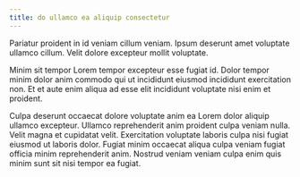 ```yaml
---
title: do ullamco ea aliquip consectetur
---
```


Pariatur proident in id veniam cillum veniam. Ipsum deserunt amet voluptate ullamco cillum. Velit dolore excepteur mollit voluptate.

Minim sit tempor Lorem tempor excepteur esse fugiat id. Dolor tempor minim dolor anim commodo qui ut incididunt eiusmod incididunt exercitation non. Et et aute enim aliqua ad esse elit incididunt voluptate nisi enim et proident.

Culpa deserunt occaecat dolore voluptate anim ea Lorem dolor aliquip ullamco excepteur. Ullamco reprehenderit anim proident culpa veniam nulla. Velit magna et cupidatat velit. Exercitation voluptate laboris culpa nisi fugiat eiusmod ut laboris dolor. Fugiat minim occaecat aliqua culpa veniam fugiat officia minim reprehenderit anim. Nostrud veniam veniam culpa enim quis minim sunt sit nisi tempor ea fugiat.